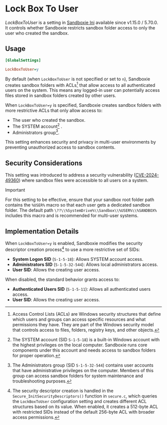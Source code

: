 # Lock Box To User

_LockBoxToUser_ is a setting in [Sandboxie Ini](SandboxieIni.md) available since v1.15.0 / 5.70.0. It controls whether Sandboxie restricts sandbox folder access to only the user who created the sandbox.

## Usage

```ini
[GlobalSettings]

LockBoxToUser=y
```

By default (when `LockBoxToUser` is not specified or set to `n`), Sandboxie creates sandbox folders with ACLs[^1] that allow access to all authenticated users on the system. This means any logged-in user can potentially access files stored in sandbox folders created by other users.

When `LockBoxToUser=y` is specified, Sandboxie creates sandbox folders with more restrictive ACLs that only allow access to:

- The user who created the sandbox.
- The SYSTEM account[^2] .
- Administrators group[^3].

This setting enhances security and privacy in multi-user environments by preventing unauthorized access to sandbox contents.

## Security Considerations

This setting was introduced to address a security vulnerability ([CVE-2024-49360](https://github.com/sandboxie-plus/Sandboxie/security/advisories/GHSA-4chj-3c28-gvmp)) where sandbox files were accessible to all users on a system.

> [!IMPORTANT]
> For this setting to be effective, ensure that your sandbox root folder path contains the `%USER%` macro so that each user gets a dedicated sandbox folder. The default path `\??\\%SystemDrive%\\Sandbox\\%USER%\\%SANDBOX%` includes this macro and is recommended for multi-user systems.

## Implementation Details

When `LockBoxToUser=y` is enabled, Sandboxie modifies the security descriptor creation process[^4] to use a more restrictive set of SIDs:

- **System Logon SID** (`S-1-5-18`): Allows SYSTEM account access.
- **Administrators SID** (`S-1-5-32-544`): Allows local administrators access.
- **User SID**: Allows the creating user access.

When disabled, the standard behavior grants access to:

- **Authenticated Users SID** (`S-1-5-11`): Allows all authenticated users access.
- **User SID**: Allows the creating user access.

[^1]: Access Control Lists (ACLs) are Windows security structures that define which users and groups can access specific resources and what permissions they have. They are part of the Windows security model that controls access to files, folders, registry keys, and other objects.

[^2]: The SYSTEM account (SID `S-1-5-18`) is a built-in Windows account with the highest privileges on the local computer. Sandboxie runs core components under this account and needs access to sandbox folders for proper operation.

[^3]: The Administrators group (SID `S-1-5-32-544`) contains user accounts that have administrative privileges on the computer. Members of this group can access sandbox folders for system maintenance and troubleshooting purposes.

[^4]: The security descriptor creation is handled in the `Secure_InitSecurityDescriptors()` function in `secure.c`, which queries the `LockBoxToUser` configuration setting and creates different ACL structures based on its value. When enabled, it creates a 512-byte ACL with restricted SIDs instead of the default 256-byte ACL with broader access permissions.